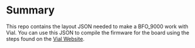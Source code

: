 # Summary
This repo contains the layout JSON needed to make a BFO_9000 work with Vial.  You can use this JSON to compile the firmware for the board using the steps found on the [Vial Website](https://get.vial.today/docs/porting-to-vial.html).
